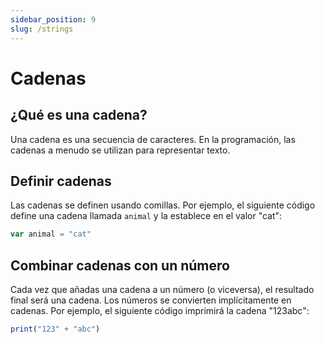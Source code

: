 ```yaml
---
sidebar_position: 9
slug: /strings
---
```


# Cadenas

## ¿Qué es una cadena?

Una cadena es una secuencia de caracteres. En la programación, las cadenas a menudo se utilizan para representar texto.

## Definir cadenas

Las cadenas se definen usando comillas. Por ejemplo, el siguiente código define una cadena llamada `animal` y la establece en el valor "cat":

```jsx
var animal = "cat"
```

## Combinar cadenas con un número

Cada vez que añadas una cadena a un número (o viceversa), el resultado final será una cadena. Los números se convierten implícitamente en cadenas. Por ejemplo, el siguiente código imprimirá la cadena "123abc":

```jsx
print("123" + "abc")
```